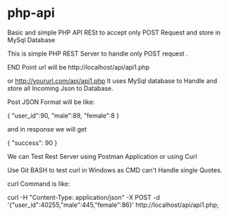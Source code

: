 # php-api
Basic and simple  PHP API RESt to accept only POST Request and store in MySql Database

This is simple PHP REST  Server to handle only POST request .

END Point url will be  http://localhost/api/api1.php

or http://yoururl.com/api/api1.php
It uses MySql database to Handle and store all Incoming Json to Database.

Post JSON  Format will be like:

  {
  "user_id":90,
  "male":89,
  "female":8
  }
  
  and in  response we will get 
  
  {
    "success": 90
  }
  
  We can Test Rest Server using Postman Application or using  Curl 
  
  Use Git BASH to test curl in Windows as CMD can't Handle  single Quotes.
  
  curl Command is like:
  
   curl -H "Content-Type: application/json" -X POST -d '{"user_id":40255,"male":445,"female":86}' http://localhost/api/api1.php;
   
   

  
  



